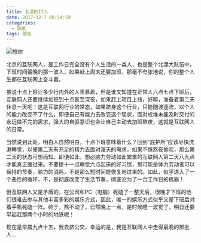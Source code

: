 ```yaml
---
title: 北漂的IT人
date: 2017-12-7 00:54:59
categories:
  - 随笔
tags: 随笔
---
```


![想你](/imgs/1512579329145.jpg)

北京的互联网人，是工作日完全没有个人生活的一类人，也是整个北漂大队伍中，下班时间最晚的那一波人，如果赶上周末还要加班，那毫不夸张地说，你的整个人生都在互联网上奋斗着。

虽说十点上班让多少行内外的人羡慕着，但是谁又知道在正常人六点七点下班后，互联网人还要继续加班到十点甚至深夜，如果赶上项目上线，好嘛，准备着第二天休息一天吧！这是互联网行业的常态，如果跻身这个行业，只能随波逐流，以个人的能力改变不了什么，即便自己有能力去改变这个现状，面对成堆未能及时交付的永远做不完的需求，强大的自驱意识也会让自己主动去加班熬夜，这就是互联网人的日常。

<!-- more -->

当然说到此处，明白人自然明白，十点下班意味着什么？回到“庇护所”应该尽快洗漱睡觉，以便第二天有充足的精力去面对漫天的需求，如果不慎熬夜偷欢，那么第二天的状态可想而知。即便如此，想必脑力劳动如此繁重的互联网人第二天八九点才能真正缓过来。不要提十一点睡觉六点起床的好习惯，那可能是体力劳动者可以保持的节奏，脑力的消耗，不是那么短时间能恢复地过来的。如此，似乎进入了一个恶性的循环，不，是彻底改变了生活节奏，彻底沦为了一台工作日的机器！

但互联网人又是矛盾的，在公司和PC（电脑）死磕了一整天后，很晚才下班的他们很难去参与其他丰富多彩的娱乐方式，因此，唯一的娱乐方式似乎又是下班后对着手机死磕一阵。终于，熬不动了，已然晚上一点，是时候睡一波觉了，明日还要早起赶那两个小时的地铁呢！

现在是早晨九点十五，我去挤公交，幸运的是，我是互联网人中走得最晚的那批人…
